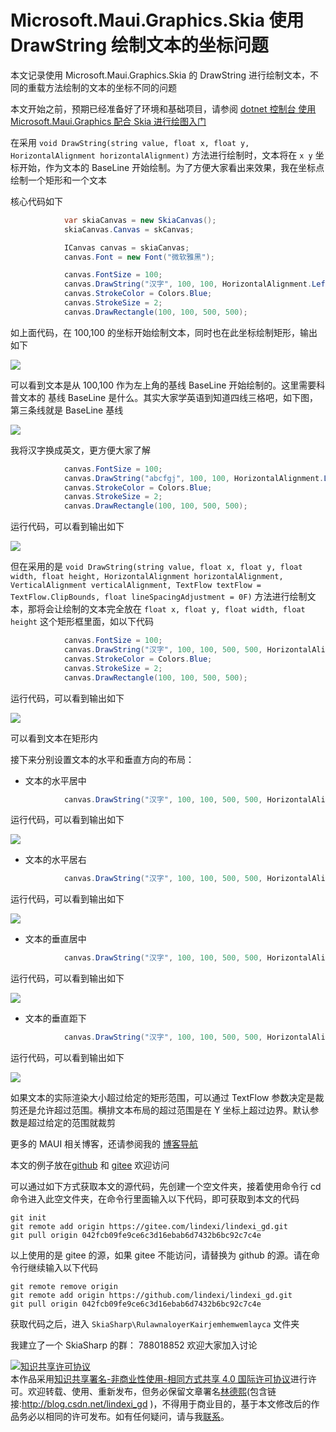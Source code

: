 
# Microsoft.Maui.Graphics.Skia 使用 DrawString 绘制文本的坐标问题

本文记录使用 Microsoft.Maui.Graphics.Skia 的 DrawString 进行绘制文本，不同的重载方法绘制的文本的坐标不同的问题

<!--more-->


<!-- CreateTime:2022/7/6 17:19:27 -->

<!-- 发布 -->
<!-- 博客 -->

<!-- 标签：MAUI,MauiGraphics,Skia,SkiaSharp,渲染 -->

本文开始之前，预期已经准备好了环境和基础项目，请参阅 [dotnet 控制台 使用 Microsoft.Maui.Graphics 配合 Skia 进行绘图入门](https://blog.lindexi.com/post/dotnet-%E6%8E%A7%E5%88%B6%E5%8F%B0-%E4%BD%BF%E7%94%A8-Microsoft.Maui.Graphics-%E9%85%8D%E5%90%88-Skia-%E8%BF%9B%E8%A1%8C%E7%BB%98%E5%9B%BE%E5%85%A5%E9%97%A8.html )

在采用 `void DrawString(string value, float x, float y, HorizontalAlignment horizontalAlignment)` 方法进行绘制时，文本将在 `x y` 坐标开始，作为文本的 BaseLine 开始绘制。为了方便大家看出来效果，我在坐标点绘制一个矩形和一个文本

核心代码如下

```csharp
            var skiaCanvas = new SkiaCanvas();
            skiaCanvas.Canvas = skCanvas;

            ICanvas canvas = skiaCanvas;
            canvas.Font = new Font("微软雅黑");

            canvas.FontSize = 100;
            canvas.DrawString("汉字", 100, 100, HorizontalAlignment.Left);
            canvas.StrokeColor = Colors.Blue;
            canvas.StrokeSize = 2;
            canvas.DrawRectangle(100, 100, 500, 500);
```

如上面代码，在 100,100 的坐标开始绘制文本，同时也在此坐标绘制矩形，输出如下

<!-- ![](image/Microsoft.Maui.Graphics.Skia 使用 DrawString 绘制文本的坐标问题/Microsoft.Maui.Graphics.Skia 使用 DrawString 绘制文本的坐标问题0.png) -->

![](http://image.acmx.xyz/lindexi%2F202277851443916.jpg)

可以看到文本是从 100,100 作为左上角的基线 BaseLine 开始绘制的。这里需要科普文本的 基线 BaseLine 是什么。其实大家学英语到知道四线三格吧，如下图，第三条线就是 BaseLine 基线

<!-- ![](image/Microsoft.Maui.Graphics.Skia 使用 DrawString 绘制文本的坐标问题/Microsoft.Maui.Graphics.Skia 使用 DrawString 绘制文本的坐标问题1.png) -->

![](http://image.acmx.xyz/lindexi%2F2022761725522151.jpg)

我将汉字换成英文，更方便大家了解

```csharp
            canvas.FontSize = 100;
            canvas.DrawString("abcfgj", 100, 100, HorizontalAlignment.Left); // 换成英文
            canvas.StrokeColor = Colors.Blue;
            canvas.StrokeSize = 2;
            canvas.DrawRectangle(100, 100, 500, 500);
```

运行代码，可以看到输出如下

<!-- ![](image/Microsoft.Maui.Graphics.Skia 使用 DrawString 绘制文本的坐标问题/Microsoft.Maui.Graphics.Skia 使用 DrawString 绘制文本的坐标问题2.png) -->

![](http://image.acmx.xyz/lindexi%2F20227785225663.jpg)


但在采用的是 `void DrawString(string value, float x, float y, float width, float height, HorizontalAlignment horizontalAlignment, VerticalAlignment verticalAlignment, TextFlow textFlow = TextFlow.ClipBounds, float lineSpacingAdjustment = 0F)` 方法进行绘制文本，那将会让绘制的文本完全放在 `float x, float y, float width, float height` 这个矩形框里面，如以下代码

```csharp
            canvas.FontSize = 100;
            canvas.DrawString("汉字", 100, 100, 500, 500, HorizontalAlignment.Left, VerticalAlignment.Top);
            canvas.StrokeColor = Colors.Blue;
            canvas.StrokeSize = 2;
            canvas.DrawRectangle(100, 100, 500, 500);
```

运行代码，可以看到输出如下

<!-- ![](image/Microsoft.Maui.Graphics.Skia 使用 DrawString 绘制文本的坐标问题/Microsoft.Maui.Graphics.Skia 使用 DrawString 绘制文本的坐标问题3.png) -->

![](http://image.acmx.xyz/lindexi%2F20227785325256.jpg)

可以看到文本在矩形内

接下来分别设置文本的水平和垂直方向的布局：

- 文本的水平居中

```csharp
            canvas.DrawString("汉字", 100, 100, 500, 500, HorizontalAlignment.Center, VerticalAlignment.Top);
```

运行代码，可以看到输出如下

<!-- ![](image/Microsoft.Maui.Graphics.Skia 使用 DrawString 绘制文本的坐标问题/Microsoft.Maui.Graphics.Skia 使用 DrawString 绘制文本的坐标问题4.png) -->

![](http://image.acmx.xyz/lindexi%2F202277853354898.jpg)

- 文本的水平居右

```csharp
            canvas.DrawString("汉字", 100, 100, 500, 500, HorizontalAlignment.Right, VerticalAlignment.Top);
```

运行代码，可以看到输出如下

<!-- ![](image/Microsoft.Maui.Graphics.Skia 使用 DrawString 绘制文本的坐标问题/Microsoft.Maui.Graphics.Skia 使用 DrawString 绘制文本的坐标问题5.png) -->

![](http://image.acmx.xyz/lindexi%2F20227785467789.jpg)

- 文本的垂直居中

```csharp
            canvas.DrawString("汉字", 100, 100, 500, 500, HorizontalAlignment.Left, VerticalAlignment.Center);
```

运行代码，可以看到输出如下

<!-- ![](image/Microsoft.Maui.Graphics.Skia 使用 DrawString 绘制文本的坐标问题/Microsoft.Maui.Graphics.Skia 使用 DrawString 绘制文本的坐标问题6.png) -->

![](http://image.acmx.xyz/lindexi%2F202277854361294.jpg)

- 文本的垂直距下

```csharp
            canvas.DrawString("汉字", 100, 100, 500, 500, HorizontalAlignment.Left, VerticalAlignment.Bottom);
```

运行代码，可以看到输出如下

<!-- ![](image/Microsoft.Maui.Graphics.Skia 使用 DrawString 绘制文本的坐标问题/Microsoft.Maui.Graphics.Skia 使用 DrawString 绘制文本的坐标问题7.png) -->

![](http://image.acmx.xyz/lindexi%2F2022778554393.jpg)

如果文本的实际渲染大小超过给定的矩形范围，可以通过 TextFlow 参数决定是裁剪还是允许超过范围。横排文本布局的超过范围是在 Y 坐标上超过边界。默认参数是超过给定的范围就裁剪

更多的 MAUI 相关博客，还请参阅我的 [博客导航](https://blog.lindexi.com/post/%E5%8D%9A%E5%AE%A2%E5%AF%BC%E8%88%AA.html )

本文的例子放在[github](https://github.com/lindexi/lindexi_gd/tree/042fcb09fe9ce6c3d16ebab6d7432b6bc92c7c4e/SkiaSharp/RulawnaloyerKairjemhemwemlayca) 和 [gitee](https://gitee.com/lindexi/lindexi_gd/tree/042fcb09fe9ce6c3d16ebab6d7432b6bc92c7c4e/SkiaSharp/RulawnaloyerKairjemhemwemlayca) 欢迎访问

可以通过如下方式获取本文的源代码，先创建一个空文件夹，接着使用命令行 cd 命令进入此空文件夹，在命令行里面输入以下代码，即可获取到本文的代码

```
git init
git remote add origin https://gitee.com/lindexi/lindexi_gd.git
git pull origin 042fcb09fe9ce6c3d16ebab6d7432b6bc92c7c4e
```

以上使用的是 gitee 的源，如果 gitee 不能访问，请替换为 github 的源。请在命令行继续输入以下代码

```
git remote remove origin
git remote add origin https://github.com/lindexi/lindexi_gd.git
git pull origin 042fcb09fe9ce6c3d16ebab6d7432b6bc92c7c4e
```

获取代码之后，进入 `SkiaSharp\RulawnaloyerKairjemhemwemlayca` 文件夹

我建立了一个 SkiaSharp 的群： 788018852 欢迎大家加入讨论




<a rel="license" href="http://creativecommons.org/licenses/by-nc-sa/4.0/"><img alt="知识共享许可协议" style="border-width:0" src="https://licensebuttons.net/l/by-nc-sa/4.0/88x31.png" /></a><br />本作品采用<a rel="license" href="http://creativecommons.org/licenses/by-nc-sa/4.0/">知识共享署名-非商业性使用-相同方式共享 4.0 国际许可协议</a>进行许可。欢迎转载、使用、重新发布，但务必保留文章署名[林德熙](http://blog.csdn.net/lindexi_gd)(包含链接:http://blog.csdn.net/lindexi_gd )，不得用于商业目的，基于本文修改后的作品务必以相同的许可发布。如有任何疑问，请与我[联系](mailto:lindexi_gd@163.com)。